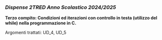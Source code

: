 ### *Dispense 2TRED Anno Scolastico 2024/2025*

**Terzo compito: Condizioni ed iterazioni con controllo in testa (utilizzo del while) nella programmazione in C.** 

Argomenti trattati: UD_4, UD_5
